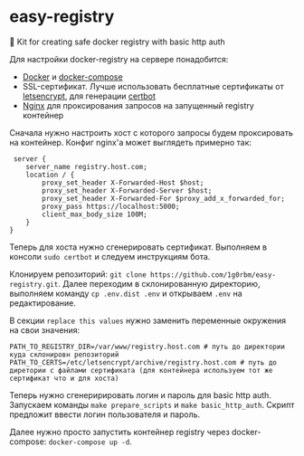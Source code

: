 # easy-registry
🐳 Kit for creating safe docker registry with basic http auth

Для настройки docker-registry на сервере понадобится:
* [Docker](https://docs.docker.com/install) и [docker-compose](https://docs.docker.com/compose/install)
* SSL-сертификат. Лучше использовать бесплатные сертификаты от [letsencrypt](https://letsencrypt.org), для генерации [certbot](https://certbot.eff.org)
* [Nginx](https://nginx.org) для проксирования запросов на запущенный registry контейнер

Сначала нужно настроить хост с которого запросы будем проксировать на контейнер.
Конфиг nginx'a может выглядеть примерно так:
``` nginx
 server {
    server_name registry.host.com;
    location / {
        proxy_set_header X-Forwarded-Host $host;
        proxy_set_header X-Forwarded-Server $host;
        proxy_set_header X-Forwarded-For $proxy_add_x_forwarded_for;
        proxy_pass https://localhost:5000;
        client_max_body_size 100M;
    }
}
```

Теперь для хоста нужно сгенерировать сертификат. Выполняем в консоли `sudo certbot` и следуем инструкциям бота.

Клонируем репозиторий: `git clone https://github.com/1g0rbm/easy-registry.git`. Далее переходим в склонированную директорию, выполняем команду `cp .env.dist .env` и открываем `.env` на редактирование.

В секции `replace this values` нужно заменить переменные окружения на свои значения:
``` config
PATH_TO_REGISTRY_DIR=/var/www/registry.host.com # путь до директории куда склонировн репозиторий
PATH_TO_CERTS=/etc/letsencrypt/archive/registry.host.com # путь до диретории с файлами сертификата (для контейнера используем тот же сертификат что и для хоста)
```

Теперь нужно сгенеририровать логин и пароль для basic http auth. Запускаем команды `make prepare_scripts` и `make basic_http_auth`. Скрипт предложит ввести логин пользователя и пароль.

Далее нужно просто запустить контейнер registry через docker-compose: `docker-compose up -d`.
